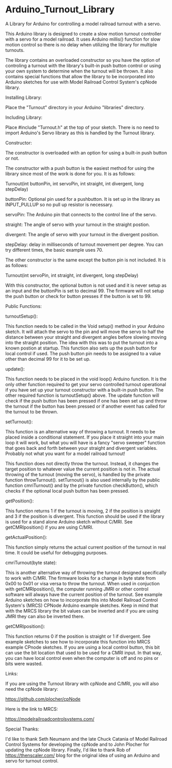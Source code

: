 # Arduino_Turnout_Library
A Library for Arduino for controlling a model railroad turnout with a servo.

This Arduino library is designed to create a slow motion turnout controller with a servo 
for a model railroad.  It uses Arduino millis() function for slow motion control so there is no delay when
utilizing the library for multiple turnouts.

The library contains an overloaded constructor so you have the option of controling a turnout with the library's 
built-in push button control or using your own system to determine when the turnout will be thrown.  It also contains special functions that allow the library
to be incorporated into Arduino sketches for use with Model Railroad Control System's cpNode library.

Installing Library:

Place the "Turnout" directory in your Arduino "libraries" directory.

Including Library:

Place #include "Turnout.h" at the top of your sketch.  There is no need to import Arduino's Servo library as this
is handled by the Turnout library.

Constructor:

The constructor is overloaded with an option for using a built-in push button or not.

The constructor with a push button is the easiest method for using the library since most of the work
is done for you.  It is as follows:

Turnout(int buttonPin, int servoPin, int straight, int divergent, long stepDelay)

buttonPin: Optional pin used for a pushbutton.  It is set up in the library as INPUT_PULLUP so no 
           pull up resistor is necessary.

servoPin:  The Arduino pin that connects to the control line of the servo.

straight:  The angle of servo with your turnout in the straight postion.

divergent:  The angle of servo with your turnout in the divergent position.

stepDelay:  delay in milliseconds of turnout movement per degree.  You can try different times, the basic example
            uses 70.

The other constructor is the same except the button pin is not included.  It is as follows:

Turnout(int servoPin, int straight, int divergent, long stepDelay)

With this constructor, the optional button is not used and it is never setup as an input and the buttonPin is set to decimal 99. The firmware will not setup the push button or check for button presses if the button is set to 99.

Public Functions:

turnoutSetup():

This function needs to be called in the Void setup() method in your Arduino sketch.  It will attach the servo to
the pin and will move the servo to half the distance between your straight and divergent angles before slowing moving into the straight position.  The idea with this was to put the turnout into a known postion at startup.  This function also sets up the push button for local control if used. The push button pin needs to be assigned to a value other than decimal 99 for it to be set up.

update():

This function needs to be placed in the void loop() Arduino function. It is the only other function required to get your servo controlled turnout operational if you have set up your turnout constructor with a built-in push button. The other required function is turnoutSetup() above. The update function will check if the push button has been pressed if one has been set up and throw the turnout if the button has been pressed or if another event has called for the turnout to be thrown.

setTurnout():

This function is an alternative way of throwing a turnout. It needs to be placed inside a conditional statement. If you place it straight into your main loop it will work, but what you will have is a fancy "servo sweeper" function that goes back and forth between your straight and divergent variables. Probably not what you want for a model railroad turnout! 

This function does not directly throw the turnout. Instead, it changes the target position to whatever value the current position is not in.  The actual throwing of the turnout (moving the servo), is handled by the private function throwTurnout(). setTurnout() is also used internally by the public function cmriTurnout() and by the private function checkButton(), which checks if the optional local push button has been pressed.

getPosition():

This function returns 1 if the turnout is moving, 2 if the position is straight and 3 if the position is divergent. This function should be used if the library is used for a stand alone Arduino sketch without C/MRI. See getCMRIposition() if you are using C/MRI.

getActualPosition():

This function simply returns the actual current position of the turnout in real time.  It could be useful for debugging purposes.

cmriTurnout(byte state):

This is another alternative way of throwing the turnout designed specifically to work with C/MRI.  The firmware looks for a change in byte state from 0x00 to 0x01 or visa versa to throw the turnout. When used in conjuction with getCMRIposition(), the computer running JMRI or other control software will always have the current position of the turnout.  See example Arduino sketches on how to incorporate this into Model Railroad Control System's (MRCS) CPNode Arduino example sketches.  Keep in mind that with the MRCS library the bit values can be inverted and if you are using JMRI they can also be inverted there.

getCMRIposition():

This function returns 0 if the position is straight or 1 if divergent.  See example sketches to see how to incorporate this function into MRCS example CPnode sketches.  If you are using a local control button, this bit can use the bit location that used to be used for a CMRI input.  In that way, you can have local control even when the computer is off and no pins or bits were wasted.

Links:

If you are using the Turnout library with cpNode and C/MRI, you will also need the cpNode library:

<https://github.com/plocher/cpNode>

Here is the link to MRCS:

<https://modelrailroadcontrolsystems.com/>

Special Thanks:

I'd like to thank Seth Neumann and the late Chuck Catania of Model Railroad Control Systems for developing the cpNode and to John Plocher for updating the cpNode library.  Finally, I'd like to thank Rob of <https://thenscaler.com/> blog for the original idea of using an Arduino and servo for turnout control.

